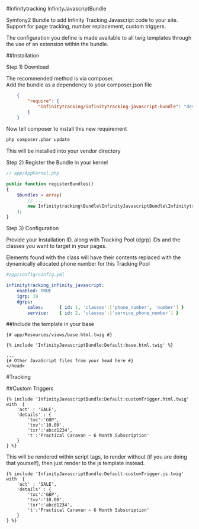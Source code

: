 #Infinitytracking InfinityJavascriptBundle

Symfony2 Bundle to add Infinity Tracking Javascript code to your site.
Support for page tracking, number replacement, custom triggers.

The configuration you define is made available to all twig templates
 through the use of an extension within the bundle.

##Installation

Step 1) Download

The recommended method is via composer.  
Add the bundle as a dependency to your composer.json file

```json
    {
        "require": {
            "infinitytracking/infinitytracking-javascript-bundle": "dev-master"
        }
    }
```

Now tell composer to install this new requirement

```bash
php composer.phar update
```

This will be installed into your vendor directory

Step 2) Register the Bundle in your kernel

```php
// app/AppKernel.php

public function registerBundles()
{
    $bundles = array(
        // ...
        new Infinitytracking\Bundle\InfinityJavascriptBundle\InfinitytrackingInfinityJavascriptBundle(),
    );
}
```

Step 3) Configuration

Provide your Installation ID, along with Tracking Pool (dgrp) IDs and the 
classes you want to target in your pages.  

Elements found with the class will have their contents replaced with the
dynamically allocated phone number for this Tracking Pool

```yaml
#app/config/config.yml

infinitytracking_infinity_javascript:
    enabled: TRUE
    igrp: 19
    dgrps:
        sales:      { id: 1, 'classes':['phone_number', 'number'] }
        service:    { id: 2, 'classes':['service_phone_number'] }
```

##Include the template in your base

```smarty
{# app/Resources/views/base.html.twig #}

{% include 'InfinityJavascriptBundle:Default:base.html.twig' %}

...
{# Other JavaScript files from your head here #}
</head>
```

#Tracking

##Custom Triggers

```smarty
{% include 'InfinityJavascriptBundle:Default:customTrigger.html.twig' with  {
    'act' : 'SALE',
    'details' : {
        'txc':'GBP',
        'txv':'10.00',
        'txr':'abcd1234',
        't':'Practical Caravan ~ 6 Month Subscription'
    }
} %}
```

This will be rendered within script tags, to render without (if you are doing
 that yourself), then just render to the js template instead.

```smarty
{% include 'InfinityJavascriptBundle:Default:customTrigger.js.twig' with  {
    'act' : 'SALE',
    'details' : {
        'txc':'GBP',
        'txv':'10.00',
        'txr':'abcd1234',
        't':'Practical Caravan ~ 6 Month Subscription'
    }
} %}
```